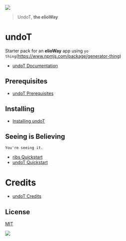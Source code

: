 ![](https://elioway.gitlab.io/ribs/undoT/elio-undo-t-logo.png)

> UndoT, **the elioWay**

# undoT

Starter pack for an **elioWay** app using `yo thing`(<https://www.npmjs.com/package/generator-thing>)

- [undoT Documentation](https://elioway.gitlab.io/ribs/undoT/)

## Prerequisites

- [undoT Prerequisites](https://elioway.gitlab.io/ribs/undoT/installing.html)

## Installing

- [Installing undoT](https://elioway.gitlab.io/ribs/undoT/installing.html)

## Seeing is Believing

```
You're seeing it.
```

- [ribs Quickstart](https://elioway.gitlab.io/ribs/quickstart.html)
- [undoT Quickstart](https://elioway.gitlab.io/ribs/undoT/quickstart.html)

# Credits

- [undoT Credits](https://elioway.gitlab.io/ribs/undoT/credits.html)

## License

[MIT](license)

![](https://elioway.gitlab.io/ribs/undoT/apple-touch-icon.png)
